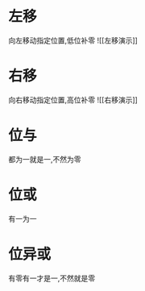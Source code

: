 # 左移
向左移动指定位置,低位补零
![[左移演示]]
# 右移
向右移动指定位置,高位补零
![[右移演示]]

# 位与
都为一就是一,不然为零

# 位或
有一为一

# 位异或
有零有一才是一,不然就是零

